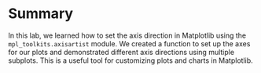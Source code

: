 # Summary

In this lab, we learned how to set the axis direction in Matplotlib using the `mpl_toolkits.axisartist` module. We created a function to set up the axes for our plots and demonstrated different axis directions using multiple subplots. This is a useful tool for customizing plots and charts in Matplotlib.
